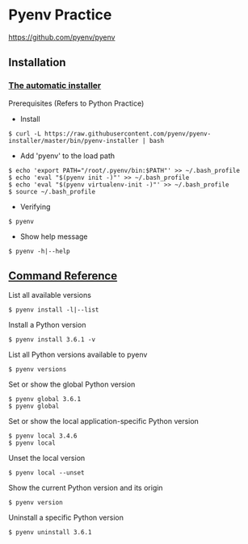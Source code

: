 # Pyenv Practice

https://github.com/pyenv/pyenv

## Installation

### [The automatic installer](https://github.com/pyenv/pyenv-installer)

Prerequisites (Refers to Python Practice)

- Install
```
$ curl -L https://raw.githubusercontent.com/pyenv/pyenv-installer/master/bin/pyenv-installer | bash
```

- Add 'pyenv' to the load path
```
$ echo 'export PATH="/root/.pyenv/bin:$PATH"' >> ~/.bash_profile
$ echo 'eval "$(pyenv init -)"' >> ~/.bash_profile 
$ echo 'eval "$(pyenv virtualenv-init -)"' >> ~/.bash_profile
$ source ~/.bash_profile
```

- Verifying
```
$ pyenv
```

- Show help message
```
$ pyenv -h|--help
```

## [Command Reference](https://github.com/pyenv/pyenv/blob/master/COMMANDS.md)

List all available versions
```
$ pyenv install -l|--list
```

Install a Python version
```
$ pyenv install 3.6.1 -v
```

List all Python versions available to pyenv
```
$ pyenv versions
```

Set or show the global Python version
```
$ pyenv global 3.6.1
$ pyenv global
```

Set or show the local application-specific Python version
```
$ pyenv local 3.4.6
$ pyenv local
```

Unset the local version
```
$ pyenv local --unset
```

Show the current Python version and its origin
```
$ pyenv version
```

Uninstall a specific Python version
```
$ pyenv uninstall 3.6.1
```
